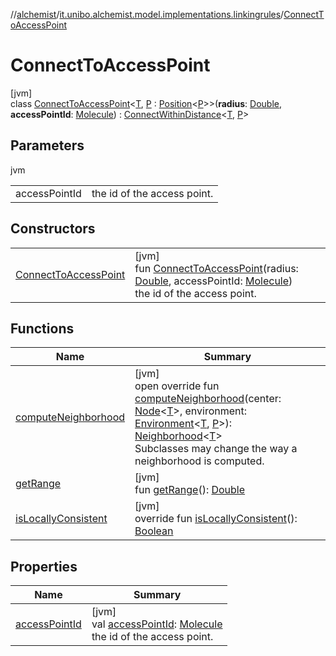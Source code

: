 //[alchemist](../../../index.md)/[it.unibo.alchemist.model.implementations.linkingrules](../index.md)/[ConnectToAccessPoint](index.md)

# ConnectToAccessPoint

[jvm]\
class [ConnectToAccessPoint](index.md)<[T](index.md), [P](index.md) : [Position](../../it.unibo.alchemist.model.interfaces/-position/index.md)<[P](index.md)>>(**radius**: [Double](https://kotlinlang.org/api/latest/jvm/stdlib/kotlin/-double/index.html), **accessPointId**: [Molecule](../../it.unibo.alchemist.model.interfaces/-molecule/index.md)) : [ConnectWithinDistance](../-connect-within-distance/index.md)<[T](index.md), [P](index.md)>

## Parameters

jvm

| | |
|---|---|
| accessPointId | the id of the access point. |

## Constructors

| | |
|---|---|
| [ConnectToAccessPoint](-connect-to-access-point.md) | [jvm]<br>fun [ConnectToAccessPoint](-connect-to-access-point.md)(radius: [Double](https://kotlinlang.org/api/latest/jvm/stdlib/kotlin/-double/index.html), accessPointId: [Molecule](../../it.unibo.alchemist.model.interfaces/-molecule/index.md))<br>the id of the access point. |

## Functions

| Name | Summary |
|---|---|
| [computeNeighborhood](compute-neighborhood.md) | [jvm]<br>open override fun [computeNeighborhood](compute-neighborhood.md)(center: [Node](../../it.unibo.alchemist.model.interfaces/-node/index.md)<[T](index.md)>, environment: [Environment](../../it.unibo.alchemist.model.interfaces/-environment/index.md)<[T](index.md), [P](index.md)>): [Neighborhood](../../it.unibo.alchemist.model.interfaces/-neighborhood/index.md)<[T](index.md)><br>Subclasses may change the way a neighborhood is computed. |
| [getRange](../-connect-via-access-point/index.md#197962739%2FFunctions%2F-267951372) | [jvm]<br>fun [getRange](../-connect-via-access-point/index.md#197962739%2FFunctions%2F-267951372)(): [Double](https://kotlinlang.org/api/latest/jvm/stdlib/kotlin/-double/index.html) |
| [isLocallyConsistent](../-abstract-locally-consistent-linking-rule/is-locally-consistent.md) | [jvm]<br>override fun [isLocallyConsistent](../-abstract-locally-consistent-linking-rule/is-locally-consistent.md)(): [Boolean](https://kotlinlang.org/api/latest/jvm/stdlib/kotlin/-boolean/index.html) |

## Properties

| Name | Summary |
|---|---|
| [accessPointId](access-point-id.md) | [jvm]<br>val [accessPointId](access-point-id.md): [Molecule](../../it.unibo.alchemist.model.interfaces/-molecule/index.md)<br>the id of the access point. |
